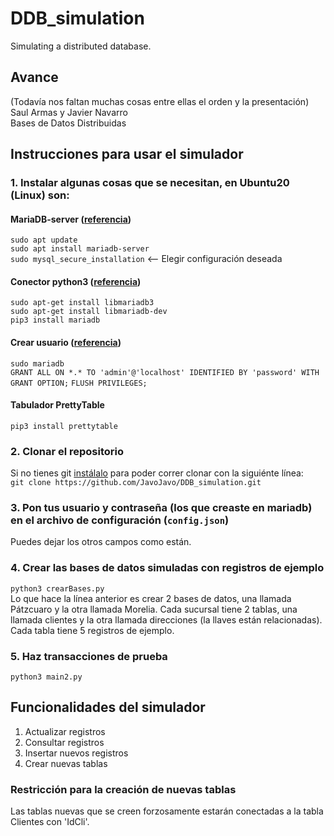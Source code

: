 # DDB_simulation
Simulating a distributed database.

## Avance
(Todavía nos faltan muchas cosas entre ellas el orden y la presentación)   
Saul Armas y Javier Navarro    
Bases de Datos Distribuidas   
## Instrucciones para usar el simulador
### 1. Instalar algunas cosas que se necesitan, en Ubuntu20 (Linux) son:
#### MariaDB-server  ([referencia](https://www.digitalocean.com/community/tutorials/how-to-install-mariadb-on-ubuntu-20-04)) 
`sudo apt update`    
`sudo apt install mariadb-server`     
`sudo mysql_secure_installation`  <-- Elegir configuración deseada    
#### Conector python3 ([referencia](https://mariadb.com/kb/en/about-mariadb-connector-c/#installing-with-apt-get))
`sudo apt-get install libmariadb3`    
`sudo apt-get install libmariadb-dev`    
`pip3 install mariadb`     
#### Crear usuario ([referencia](https://www.digitalocean.com/community/tutorials/how-to-install-mariadb-on-ubuntu-20-04))
`sudo mariadb`    
`GRANT ALL ON *.* TO 'admin'@'localhost' IDENTIFIED BY 'password' WITH GRANT OPTION;`
`FLUSH PRIVILEGES;`
#### Tabulador PrettyTable
`pip3 install prettytable`    
### 2. Clonar el repositorio
Si no tienes git [instálalo](https://git-scm.com/book/en/v2/Getting-Started-Installing-Git) para poder correr clonar con la siguiénte línea:      
`git clone https://github.com/JavoJavo/DDB_simulation.git`    
### 3. Pon tus usuario y contraseña (los que creaste en mariadb) en el archivo de configuración (`config.json`)
Puedes dejar los otros campos como están.  
### 4. Crear las bases de datos simuladas con registros de ejemplo  
`python3 crearBases.py`   
Lo que hace la línea anterior es crear 2 bases de datos, una llamada Pátzcuaro y la otra llamada Morelia. Cada sucursal tiene 2 tablas, una llamada clientes y la otra llamada direcciones (la llaves están relacionadas). Cada tabla tiene 5 registros de ejemplo.
### 5. Haz transacciones de prueba
`python3 main2.py`

## Funcionalidades del simulador
1. Actualizar registros
2. Consultar registros
3. Insertar nuevos registros
4. Crear nuevas tablas

### Restricción para la creación de nuevas tablas
Las tablas nuevas que se creen forzosamente estarán conectadas a la tabla Clientes con 'IdCli'.




